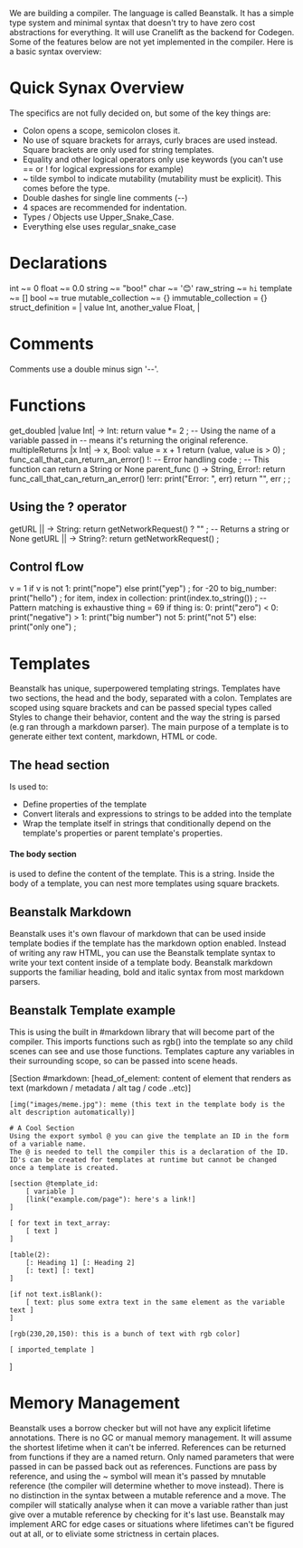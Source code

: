 We are building a compiler. The language is called Beanstalk. It has a simple type system and minimal syntax that doesn't try to have zero cost abstractions for everything. It will use Cranelift as the backend for Codegen. Some of the features below are not yet implemented in the compiler. Here is a basic syntax overview:
# Quick Synax Overview
The specifics are not fully decided on, but some of the key things are:
- Colon opens a scope, semicolon closes it.
- No use of square brackets for arrays, curly braces are used instead. Square brackets are only used for string templates.
- Equality and other logical operators only use keywords (you can't use == or ! for logical expressions for example)
- ~ tilde symbol to indicate mutability (mutability must be explicit). This comes before the type.
- Double dashes for single line comments (--)
- 4 spaces are recommended for indentation. 
- Types / Objects use Upper_Snake_Case.
- Everything else uses regular_snake_case
# Declarations
int ~= 0
float ~= 0.0
string ~= "boo!"
char ~= '😊'
raw_string ~= `hi`
template ~= []
bool ~= true
mutable_collection ~= {}
immutable_collection = {}
struct_definition = |
    value Int,
    another_value Float,
|
# Comments
Comments use a double minus sign '--'.
# Functions
get_doubled |value Int| -> Int:
    return value *= 2
;
-- Using the name of a variable passed in
-- means it's returning the original reference.
multipleReturns |x Int| -> x, Bool:
    value = x + 1
    return (value, value is > 0)
;
func_call_that_can_return_an_error() !:
    -- Error handling code
;
-- This function can return a String or None
parent_func () -> String, Error!:
    return func_call_that_can_return_an_error() !err:
        print("Error: ", err)
        return "", err
    ;
;
## Using the ? operator
getURL || -> String:
    return getNetworkRequest() ? ""
;
-- Returns a string or None
getURL || -> String?:
    return getNetworkRequest()
;
## Control fLow
v = 1
if v is not 1:
    print("nope")
else
    print("yep")
;
for -20 to big_number:
    print("hello")
;
for item, index in collection:
    print(index.to_string())
;
-- Pattern matching is exhaustive
thing = 69
if thing is:
    0: print("zero")
    < 0: print("negative")
    > 1: print("big number")
    not 5: print("not 5")
    else: print("only one")
;
# Templates
Beanstalk has unique, superpowered templating strings. Templates have two sections, the head and the body, separated with a colon. Templates are scoped using square brackets and can be passed special types called Styles to change their behavior, content and the way the string is parsed (e.g ran through a markdown parser). The main purpose of a template is to generate either text content, markdown, HTML or code.
## The head section
Is used to:
- Define properties of the template
- Convert literals and expressions to strings to be added into the template
- Wrap the template itself in strings that conditionally depend on the template's properties or parent template's properties.
#### The body section
is used to define the content of the template. This is a string. Inside the body of a template, you can nest more templates using square brackets. 
## Beanstalk Markdown
Beanstalk uses it's own flavour of markdown that can be used inside template bodies if the template has the markdown option enabled. Instead of writing any raw HTML, you can use the Beanstalk template syntax to write your text content inside of a template body. Beanstalk markdown supports the familiar heading, bold and italic syntax from most markdown parsers.
## Beanstalk Template example
This is using the built in #markdown library that will become part of the compiler. This imports functions such as rgb() into the template so any child scenes can see and use those functions. Templates capture any variables in their surrounding scope, so can be passed into scene heads.

[Section #markdown:
    [head_of_element: content of element that renders as text (markdown / metadata / alt tag / code ..etc)]

    [img("images/meme.jpg"): meme (this text in the template body is the alt description automatically)]

    # A Cool Section
    Using the export symbol @ you can give the template an ID in the form of a variable name. 
    The @ is needed to tell the compiler this is a declaration of the ID. 
    ID's can be created for templates at runtime but cannot be changed once a template is created.

    [section @template_id:
        [ variable ]
        [link("example.com/page"): here's a link!]
    ]

    [ for text in text_array: 
        [ text ]
    ]

    [table(2):
        [: Heading 1] [: Heading 2]
        [: text] [: text]
    ] 

    [if not text.isBlank():
        [ text: plus some extra text in the same element as the variable text ]
    ]

    [rgb(230,20,150): this is a bunch of text with rgb color]

    [ imported_template ]

]
# Memory Management
Beanstalk uses a borrow checker but will not have any explicit lifetime annotations. There is no GC or manual memory management. It will assume the shortest lifetime when it can't be inferred. References can be returned from functions if they are a named return. Only named parameters that were passed in can be passed back out as references. Functions are pass by reference, and using the ~ symbol will mean it's passed by mnutable reference (the compiler will determine whether to move instead). There is no distinction in the syntax between a mutable reference and a move. The compiler will statically analyse when it can move a variable rather than just give over a mutable reference by checking for it's last use. Beanstalk may implement ARC for edge cases or situations where lifetimes can't be figured out at all, or to eliviate some strictness in certain places.